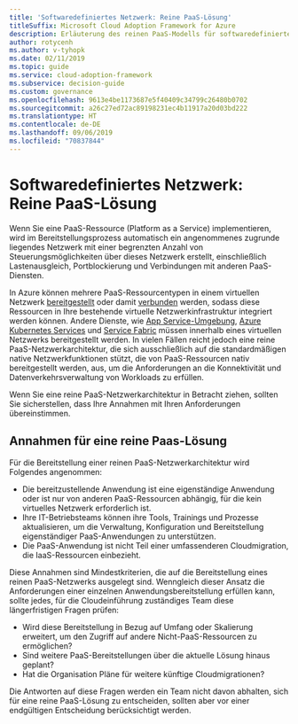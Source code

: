 ```yaml
---
title: 'Softwaredefiniertes Netzwerk: Reine PaaS-Lösung'
titleSuffix: Microsoft Cloud Adoption Framework for Azure
description: Erläuterung des reinen PaaS-Modells für softwaredefinierte Netzwerke in der Cloud.
author: rotycenh
ms.author: v-tyhopk
ms.date: 02/11/2019
ms.topic: guide
ms.service: cloud-adoption-framework
ms.subservice: decision-guide
ms.custom: governance
ms.openlocfilehash: 9613e4be1173687e5f40409c34799c26480b0702
ms.sourcegitcommit: a26c27ed72ac89198231ec4b11917a20d03bd222
ms.translationtype: HT
ms.contentlocale: de-DE
ms.lasthandoff: 09/06/2019
ms.locfileid: "70837844"
---
```

# <a name="software-defined-networking-paas-only"></a>Softwaredefiniertes Netzwerk: Reine PaaS-Lösung

Wenn Sie eine PaaS-Ressource (Platform as a Service) implementieren, wird im Bereitstellungsprozess automatisch ein angenommenes zugrunde liegendes Netzwerk mit einer begrenzten Anzahl von Steuerungsmöglichkeiten über dieses Netzwerk erstellt, einschließlich Lastenausgleich, Portblockierung und Verbindungen mit anderen PaaS-Diensten.

In Azure können mehrere PaaS-Ressourcentypen in einem virtuellen Netzwerk [bereitgestellt](/azure/virtual-network/virtual-network-for-azure-services) oder damit [verbunden](/azure/virtual-network/virtual-network-service-endpoints-overview) werden, sodass diese Ressourcen in Ihre bestehende virtuelle Netzwerkinfrastruktur integriert werden können. Andere Dienste, wie [App Service-Umgebung](/azure/app-service/environment/intro), [Azure Kubernetes Services](/azure/aks/intro-kubernetes) und [Service Fabric](/azure/service-fabric/service-fabric-overview) müssen innerhalb eines virtuellen Netzwerks bereitgestellt werden. In vielen Fällen reicht jedoch eine reine PaaS-Netzwerkarchitektur, die sich ausschließlich auf die standardmäßigen native Netzwerkfunktionen stützt, die von PaaS-Ressourcen nativ bereitgestellt werden, aus, um die Anforderungen an die Konnektivität und Datenverkehrsverwaltung von Workloads zu erfüllen.

Wenn Sie eine reine PaaS-Netzwerkarchitektur in Betracht ziehen, sollten Sie sicherstellen, dass Ihre Annahmen mit Ihren Anforderungen übereinstimmen.

## <a name="paas-only-assumptions"></a>Annahmen für eine reine Paas-Lösung

Für die Bereitstellung einer reinen PaaS-Netzwerkarchitektur wird Folgendes angenommen:

- Die bereitzustellende Anwendung ist eine eigenständige Anwendung oder ist nur von anderen PaaS-Ressourcen abhängig, für die kein virtuelles Netzwerk erforderlich ist.
- Ihre IT-Betriebsteams können ihre Tools, Trainings und Prozesse aktualisieren, um die Verwaltung, Konfiguration und Bereitstellung eigenständiger PaaS-Anwendungen zu unterstützen.
- Die PaaS-Anwendung ist nicht Teil einer umfassenderen Cloudmigration, die IaaS-Ressourcen einbezieht.

Diese Annahmen sind Mindestkriterien, die auf die Bereitstellung eines reinen PaaS-Netzwerks ausgelegt sind. Wenngleich dieser Ansatz die Anforderungen einer einzelnen Anwendungsbereitstellung erfüllen kann, sollte jedes, für die Cloudeinführung zuständiges Team diese längerfristigen Fragen prüfen:

- Wird diese Bereitstellung in Bezug auf Umfang oder Skalierung erweitert, um den Zugriff auf andere Nicht-PaaS-Ressourcen zu ermöglichen?
- Sind weitere PaaS-Bereitstellungen über die aktuelle Lösung hinaus geplant?
- Hat die Organisation Pläne für weitere künftige Cloudmigrationen?

Die Antworten auf diese Fragen werden ein Team nicht davon abhalten, sich für eine reine PaaS-Lösung zu entscheiden, sollten aber vor einer endgültigen Entscheidung berücksichtigt werden.
